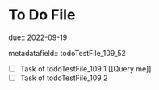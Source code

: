 # To Do File

due:: 2022-09-19

metadatafield:: todoTestFile_109\_52

- [ ] Task of todoTestFile_109 1 [[Query me]]
- [ ] Task of todoTestFile_109 2
